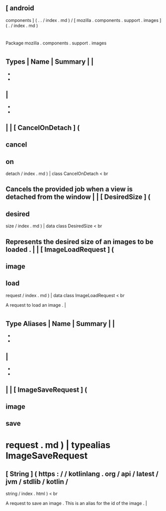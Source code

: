 [
android
-
components
]
(
.
.
/
index
.
md
)
/
[
mozilla
.
components
.
support
.
images
]
(
.
/
index
.
md
)
#
#
Package
mozilla
.
components
.
support
.
images
#
#
#
Types
|
Name
|
Summary
|
|
-
-
-
|
-
-
-
|
|
[
CancelOnDetach
]
(
-
cancel
-
on
-
detach
/
index
.
md
)
|
class
CancelOnDetach
<
br
>
Cancels
the
provided
job
when
a
view
is
detached
from
the
window
|
|
[
DesiredSize
]
(
-
desired
-
size
/
index
.
md
)
|
data
class
DesiredSize
<
br
>
Represents
the
desired
size
of
an
images
to
be
loaded
.
|
|
[
ImageLoadRequest
]
(
-
image
-
load
-
request
/
index
.
md
)
|
data
class
ImageLoadRequest
<
br
>
A
request
to
load
an
image
.
|
#
#
#
Type
Aliases
|
Name
|
Summary
|
|
-
-
-
|
-
-
-
|
|
[
ImageSaveRequest
]
(
-
image
-
save
-
request
.
md
)
|
typealias
ImageSaveRequest
=
[
String
]
(
https
:
/
/
kotlinlang
.
org
/
api
/
latest
/
jvm
/
stdlib
/
kotlin
/
-
string
/
index
.
html
)
<
br
>
A
request
to
save
an
image
.
This
is
an
alias
for
the
id
of
the
image
.
|
